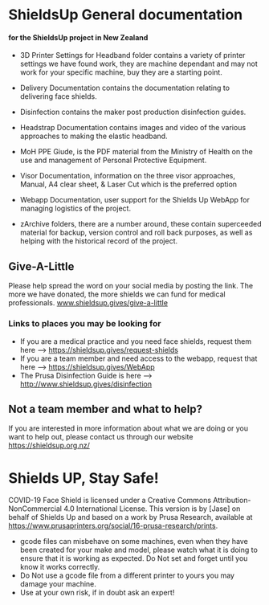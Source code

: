 # ShieldsUp General documentation
#### for the ShieldsUp project in New Zealand

* 3D Printer Settings for Headband folder contains a variety of printer settings we have found work, they are machine dependant and may not work for your specific machine, buy they are a starting point.
* Delivery Documentation contains the documentation relating to delivering face shields.
* Disinfection contains the maker post production disinfection guides.
* Headstrap Documentation contains images and video of the various approaches to making the elastic headband.
* MoH PPE Giude, is the PDF material from the Ministry of Health on the use and management of Personal Protective Equipment.
* Visor Documentation, information on the three visor approaches, Manual, A4 clear sheet, & Laser Cut which is the preferred option
* Webapp Documentation, user support for the Shields Up WebApp for managing logistics of the project.

* zArchive folders, there are a number around, these contain superceeded material for backup, version control and roll back purposes, as well as helping with the historical record of the project.

## Give-A-Little
Please help spread the word on your social media by posting the link. The more we have donated, the more shields we can fund for medical professionals.
www.shieldsup.gives/give-a-little

### Links to places you may be looking for

* If you are a medical practice and you need face shields, request them here --> https://shieldsup.gives/request-shields
* If you are a team member and need access to the webapp, request that here --> https://shieldsup.gives/WebApp
* The Prusa Disinfection Guide is here --> http://www.shieldsup.gives/disinfection

## Not a team member and what to help?

If you are interested in more information about what we are doing or you want to help out, please contact us through our website https://shieldsup.org.nz/

# Shields UP, Stay Safe!

COVID-19 Face Shield is licensed under a Creative Commons Attribution-NonCommercial 4.0 International License. This version is by [Jase] on behalf of Shields Up and based on a work by Prusa Research, available at https://www.prusaprinters.org/social/16-prusa-research/prints.

* gcode files can misbehave on some machines, even when they have been created for your make and model, please watch what it is doing to ensure that it is working as expected. Do Not set and forget until you know it works correctly.
* Do Not use a gcode file from a different printer to yours you may damage your machine.
* Use at your own risk, if in doubt ask an expert!